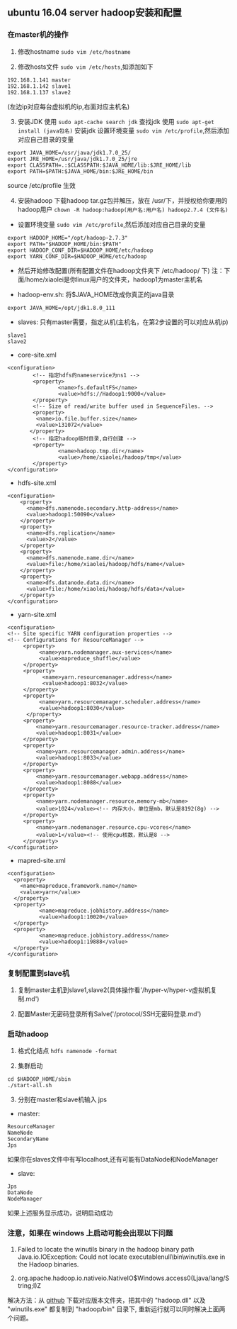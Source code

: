 ## ubuntu 16.04 server hadoop安装和配置

### 在master机的操作

1. 修改hostname
`sudo vim /etc/hostname`

2. 修改hosts文件
`sudo vim /etc/hosts`,如添加如下
```
192.168.1.141 master
192.168.1.142 slave1
192.168.1.137 slave2
```
(左边ip对应每台虚拟机的ip,右面对应主机名)

3. 安装JDK
使用 `sudo apt-cache search jdk` 查找jdk
使用 `sudo apt-get install (java包名)` 安装jdk
设置环境变量
`sudo vim /etc/profile`,然后添加对应自己目录的变量
```
export JAVA_HOME=/usr/java/jdk1.7.0_25/
export JRE_HOME=/usr/java/jdk1.7.0_25/jre
export CLASSPATH=.:$CLASSPATH:$JAVA_HOME/lib:$JRE_HOME/lib
export PATH=$PATH:$JAVA_HOME/bin:$JRE_HOME/bin
```
source /etc/profile 生效

4. 安装hadoop
下载hadoop tar.gz包并解压，放在 /usr/下，并授权给你要用的hadoop用户
`chown -R hadoop:hadoop(用户名:用户名) hadoop2.7.4 (文件名)`

- 设置环境变量
`sudo vim /etc/profile`,然后添加对应自己目录的变量
```
export HADOOP_HOME="/opt/hadoop-2.7.3"
export PATH="$HADOOP_HOME/bin:$PATH"
export HADOOP_CONF_DIR=$HADOOP_HOME/etc/hadoop
export YARN_CONF_DIR=$HADOOP_HOME/etc/hadoop
```

- 然后开始修改配置(所有配置文件在hadoop文件夹下 /etc/hadoop/ 下)
注：下面/home/xiaolei是你linux用户的文件夹，hadoop1为master主机名

- hadoop-env.sh: 将$JAVA_HOME改成你真正的java目录
```
export JAVA_HOME=/opt/jdk1.8.0_111
```

- slaves: 只有master需要，指定从机(主机名，在第2步设置的可以对应从机ip)
```
slave1
slave2
```

- core-site.xml
```
<configuration>
        <!-- 指定hdfs的nameservice为ns1 -->
        <property>
                <name>fs.defaultFS</name>
                <value>hdfs://Hadoop1:9000</value>
        </property>
        <!-- Size of read/write buffer used in SequenceFiles. -->
        <property>
         <name>io.file.buffer.size</name>
         <value>131072</value>
       </property>
        <!-- 指定hadoop临时目录,自行创建 -->
        <property>
                <name>hadoop.tmp.dir</name>
                <value>/home/xiaolei/hadoop/tmp</value>
        </property>
</configuration>
```

- hdfs-site.xml
```
<configuration>
    <property>
      <name>dfs.namenode.secondary.http-address</name>
      <value>hadoop1:50090</value>
    </property>
    <property>
      <name>dfs.replication</name>
      <value>2</value>
    </property>
    <property>
      <name>dfs.namenode.name.dir</name>
      <value>file:/home/xiaolei/hadoop/hdfs/name</value>
    </property>
    <property>
      <name>dfs.datanode.data.dir</name>
      <value>file:/home/xiaolei/hadoop/hdfs/data</value>
    </property>
</configuration>
```

- yarn-site.xml
```
<configuration>
<!-- Site specific YARN configuration properties -->
<!-- Configurations for ResourceManager -->
     <property>
          <name>yarn.nodemanager.aux-services</name>
          <value>mapreduce_shuffle</value>
     </property>
     <property>
           <name>yarn.resourcemanager.address</name>
           <value>hadoop1:8032</value>
     </property>
     <property>
          <name>yarn.resourcemanager.scheduler.address</name>
          <value>hadoop1:8030</value>
      </property>
     <property>
         <name>yarn.resourcemanager.resource-tracker.address</name>
         <value>hadoop1:8031</value>
     </property>
     <property>
         <name>yarn.resourcemanager.admin.address</name>
         <value>hadoop1:8033</value>
     </property>
     <property>
         <name>yarn.resourcemanager.webapp.address</name>
         <value>hadoop1:8088</value>
     </property>
     <property>
         <name>yarn.nodemanager.resource.memory-mb</name>
         <value>1024</value><!-- 内存大小，单位是mb，默认是8192(8g) -->
     </property>
     <property>
         <name>yarn.nodemanager.resource.cpu-vcores</name>
         <value>1</value><!-- 使用cpu核数，默认是8 -->
     </property>
</configuration>
```

- mapred-site.xml
```
<configuration>
  <property>
    <name>mapreduce.framework.name</name>
    <value>yarn</value>
  </property>
  <property>
          <name>mapreduce.jobhistory.address</name>
          <value>hadoop1:10020</value>
  </property>
  <property>
          <name>mapreduce.jobhistory.address</name>
          <value>hadoop1:19888</value>
  </property>
</configuration>
```

### 复制配置到slave机

1. 复制master主机到slave1,slave2(具体操作看'/hyper-v/hyper-v虚拟机复制.md')

2. 配置Master无密码登录所有Salve('/protocol/SSH无密码登录.md')

### 启动hadoop

1. 格式化结点
`hdfs namenode -format`

2. 集群启动
```
cd $HADOOP_HOME/sbin
./start-all.sh
```

3. 分别在master和slave机输入 jps

- master:
```
ResourceManager
NameNode
SecondaryName
Jps
```
如果你在slaves文件中有写localhost,还有可能有DataNode和NodeManager

- slave:
```
Jps
DataNode
NodeManager
```

如果上述服务显示成功，说明启动成功

### 注意，如果在 windows 上启动可能会出现以下问题

1. Failed to locate the winutils binary in the hadoop binary path Java.io.IOException: Could not locate executablenull\bin\winutils.exe in the Hadoop binaries.

2. org.apache.hadoop.io.nativeio.NativeIO$Windows.access0(Ljava/lang/String;I)Z

解决方法：从 [github][1] 下载对应版本文件夹，把其中的 "hadoop.dll" 以及 "winutils.exe" 都复制到 "hadoop/bin" 目录下, 重新运行就可以同时解决上面两个问题。

[1]:https://github.com/steveloughran/winutils